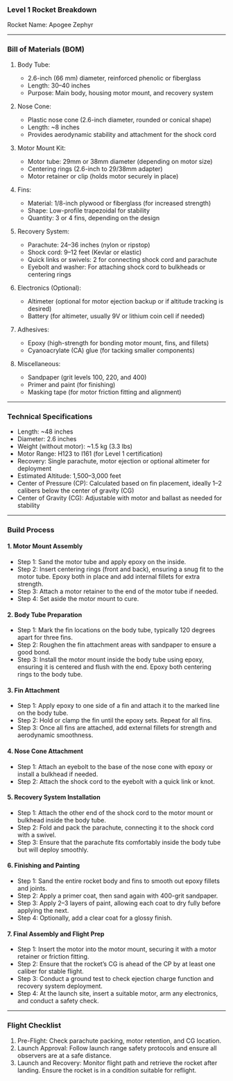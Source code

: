 ### Level 1 Rocket Breakdown

Rocket Name: Apogee Zephyr

---

### Bill of Materials (BOM)

1. Body Tube: 
   - 2.6-inch (66 mm) diameter, reinforced phenolic or fiberglass
   - Length: 30–40 inches
   - Purpose: Main body, housing motor mount, and recovery system
   
2. Nose Cone:
   - Plastic nose cone (2.6-inch diameter, rounded or conical shape)
   - Length: ~8 inches
   - Provides aerodynamic stability and attachment for the shock cord

3. Motor Mount Kit:
   - Motor tube: 29mm or 38mm diameter (depending on motor size)
   - Centering rings (2.6-inch to 29/38mm adapter)
   - Motor retainer or clip (holds motor securely in place)

4. Fins:
   - Material: 1/8-inch plywood or fiberglass (for increased strength)
   - Shape: Low-profile trapezoidal for stability
   - Quantity: 3 or 4 fins, depending on the design

5. Recovery System:
   - Parachute: 24–36 inches (nylon or ripstop)
   - Shock cord: 9–12 feet (Kevlar or elastic)
   - Quick links or swivels: 2 for connecting shock cord and parachute
   - Eyebolt and washer: For attaching shock cord to bulkheads or centering rings

6. Electronics (Optional):
   - Altimeter (optional for motor ejection backup or if altitude tracking is desired)
   - Battery (for altimeter, usually 9V or lithium coin cell if needed)

7. Adhesives:
   - Epoxy (high-strength for bonding motor mount, fins, and fillets)
   - Cyanoacrylate (CA) glue (for tacking smaller components)

8. Miscellaneous:
   - Sandpaper (grit levels 100, 220, and 400)
   - Primer and paint (for finishing)
   - Masking tape (for motor friction fitting and alignment)

---

### Technical Specifications

- Length: ~48 inches
- Diameter: 2.6 inches
- Weight (without motor): ~1.5 kg (3.3 lbs)
- Motor Range: H123 to I161 (for Level 1 certification)
- Recovery: Single parachute, motor ejection or optional altimeter for deployment
- Estimated Altitude: 1,500–3,000 feet
- Center of Pressure (CP): Calculated based on fin placement, ideally 1–2 calibers below the center of gravity (CG)
- Center of Gravity (CG): Adjustable with motor and ballast as needed for stability

---

### Build Process

#### 1. Motor Mount Assembly
   - Step 1: Sand the motor tube and apply epoxy on the inside.
   - Step 2: Insert centering rings (front and back), ensuring a snug fit to the motor tube. Epoxy both in place and add internal fillets for extra strength.
   - Step 3: Attach a motor retainer to the end of the motor tube if needed.
   - Step 4: Set aside the motor mount to cure.

#### 2. Body Tube Preparation
   - Step 1: Mark the fin locations on the body tube, typically 120 degrees apart for three fins.
   - Step 2: Roughen the fin attachment areas with sandpaper to ensure a good bond.
   - Step 3: Install the motor mount inside the body tube using epoxy, ensuring it is centered and flush with the end. Epoxy both centering rings to the body tube.

#### 3. Fin Attachment
   - Step 1: Apply epoxy to one side of a fin and attach it to the marked line on the body tube.
   - Step 2: Hold or clamp the fin until the epoxy sets. Repeat for all fins.
   - Step 3: Once all fins are attached, add external fillets for strength and aerodynamic smoothness.

#### 4. Nose Cone Attachment
   - Step 1: Attach an eyebolt to the base of the nose cone with epoxy or install a bulkhead if needed.
   - Step 2: Attach the shock cord to the eyebolt with a quick link or knot.

#### 5. Recovery System Installation
   - Step 1: Attach the other end of the shock cord to the motor mount or bulkhead inside the body tube.
   - Step 2: Fold and pack the parachute, connecting it to the shock cord with a swivel.
   - Step 3: Ensure that the parachute fits comfortably inside the body tube but will deploy smoothly.

#### 6. Finishing and Painting
   - Step 1: Sand the entire rocket body and fins to smooth out epoxy fillets and joints.
   - Step 2: Apply a primer coat, then sand again with 400-grit sandpaper.
   - Step 3: Apply 2–3 layers of paint, allowing each coat to dry fully before applying the next.
   - Step 4: Optionally, add a clear coat for a glossy finish.

#### 7. Final Assembly and Flight Prep
   - Step 1: Insert the motor into the motor mount, securing it with a motor retainer or friction fitting.
   - Step 2: Ensure that the rocket’s CG is ahead of the CP by at least one caliber for stable flight.
   - Step 3: Conduct a ground test to check ejection charge function and recovery system deployment.
   - Step 4: At the launch site, insert a suitable motor, arm any electronics, and conduct a safety check.

---

### Flight Checklist

1. Pre-Flight: Check parachute packing, motor retention, and CG location.
2. Launch Approval: Follow launch range safety protocols and ensure all observers are at a safe distance.
3. Launch and Recovery: Monitor flight path and retrieve the rocket after landing. Ensure the rocket is in a condition suitable for reflight.
